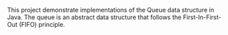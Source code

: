 This project demonstrate implementations of the Queue data structure in Java. The queue is an abstract data structure that follows the First-In-First-Out (FIFO) principle.
